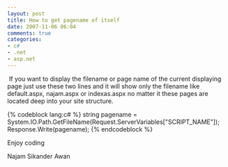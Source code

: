 ```yaml
---
layout: post
title: How to get pagename of itself
date: 2007-11-06 06:04
comments: true
categories:
- c#
- .net
- asp.net
---
```

 If you want to display the filename or page name of the current displaying page just use these two lines and it will show only the filename like default.aspx, najam.aspx or indexas.aspx no matter it these pages are located deep into your site structure.


{% codeblock lang:c# %}
string pagename = System.IO.Path.GetFileName(Request.ServerVariables["SCRIPT_NAME"]); Response.Write(pagename);
{% endcodeblock %}

Enjoy coding

Najam Sikander Awan
